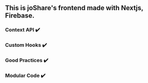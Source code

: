 ## This is joShare's frontend made with Nextjs, Firebase.
### Context API ✔️
### Custom Hooks ✔️
### Good Practices ✔️
### Modular Code ✔️
